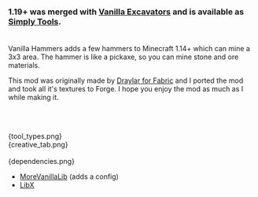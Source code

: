 ### **1.19+ was merged with [Vanilla Excavators]({mod_hoster}vanilla-excavators) and is available as [Simply Tools]({mod_hoster}simply-tools).**<br><br>

Vanilla Hammers adds a few hammers to Minecraft 1.14+ which can mine a 3x3 area. The hammer is like a pickaxe, so you can mine stone and ore materials.

This mod was originally made by [Draylar for Fabric](https://www.curseforge.com/minecraft/mc-mods/vanilla-hammers) and I ported the mod and took all it's textures to Forge. I hope you enjoy the mod as much as I while making it.


<br><br>

{tool_types.png}
<br>
{creative_tab.png}
<br><br>
{dependencies.png}

- [MoreVanillaLib]({mod_hoster}morevanillalib) (adds a config)
- [LibX]({mod_hoster}libx)
